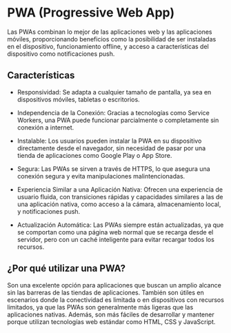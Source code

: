 # PWA (Progressive Web App)

Las PWAs combinan lo mejor de las aplicaciones web y las aplicaciones móviles, proporcionando beneficios como la posibilidad de ser instaladas en el dispositivo, funcionamiento offline, y acceso a características del dispositivo como notificaciones push.

## Características 

- Responsividad: Se adapta a cualquier tamaño de pantalla, ya sea en dispositivos móviles, tabletas o escritorios.

- Independencia de la Conexión: Gracias a tecnologías como Service Workers, una PWA puede funcionar parcialmente o completamente sin conexión a internet.

- Instalable: Los usuarios pueden instalar la PWA en su dispositivo directamente desde el navegador, sin necesidad de pasar por una tienda de aplicaciones como Google Play o App Store.

- Segura: Las PWAs se sirven a través de HTTPS, lo que asegura una conexión segura y evita manipulaciones malintencionadas.

- Experiencia Similar a una Aplicación Nativa: Ofrecen una experiencia de usuario fluida, con transiciones rápidas y capacidades similares a las de una aplicación nativa, como acceso a la cámara, almacenamiento local, y notificaciones push.

- Actualización Automática: Las PWAs siempre están actualizadas, ya que se comportan como una página web normal que se recarga desde el servidor, pero con un caché inteligente para evitar recargar todos los recursos.

## ¿Por qué utilizar una PWA?

Son una excelente opción para aplicaciones que buscan un amplio alcance sin las barreras de las tiendas de aplicaciones. También son útiles en escenarios donde la conectividad es limitada o en dispositivos con recursos limitados, ya que las PWAs son generalmente más ligeras que las aplicaciones nativas. Además, son más fáciles de desarrollar y mantener porque utilizan tecnologías web estándar como HTML, CSS y JavaScript.